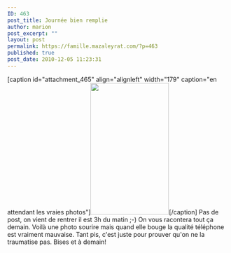```yaml
---
ID: 463
post_title: Journée bien remplie
author: marion
post_excerpt: ""
layout: post
permalink: https://famille.mazaleyrat.com/?p=463
published: true
post_date: 2010-12-05 11:23:31
---
```

[caption id="attachment_465" align="alignleft" width="179" caption="en attendant les vraies photos"]<a href="http://famille.mazaleyrat.com/wp-content/uploads/2010/12/IMAG00861.jpg"><img src="http://famille.mazaleyrat.com/wp-content/uploads/2010/12/IMAG00861-179x300.jpg" alt="" title="IMAG0086" width="179" height="300" class="size-medium wp-image-465" /></a>[/caption] Pas de post, on vient de rentrer il est 3h du matin ;-) 
On vous racontera tout ça demain. Voilà une photo sourire mais quand elle bouge la qualité téléphone est vraiment mauvaise. Tant pis, c'est juste pour prouver qu'on ne la traumatise pas. Bises et à demain!
